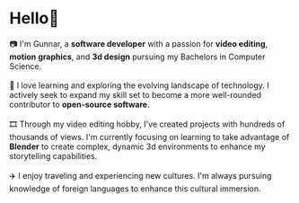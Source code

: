 <h1>Hello👋</h1>
📷 I'm Gunnar, a <b>software developer</b> with a passion for <b>video editing</b>, <b>motion graphics</b>, and <b>3d design</b> pursuing my Bachelors in Computer Science.
<br><br>
📖 I love learning and exploring the evolving landscape of technology. I actively seek to expand my skill set to become a more well-rounded contributor to <b>open-source software</b>.
<br><br>
🎞️ Through my video editing hobby, I've created projects with hundreds of thousands of views. I'm currently focusing on learning to take advantage of <b>Blender</b> to create complex, dynamic 3d environments to enhance my storytelling capabilities.
<br><br>
✈️ I enjoy traveling and experiencing new cultures. I'm always pursuing knowledge of foreign languages to enhance this cultural immersion.

<!---
GVonB/GVonB is a ✨ special ✨ repository because its `README.md` (this file) appears on your GitHub profile.
You can click the Preview link to take a look at your changes.
--->
